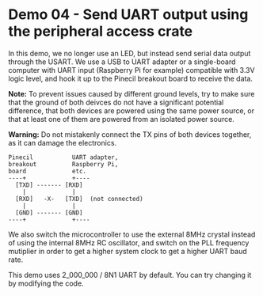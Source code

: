 Demo 04 - Send UART output using the peripheral access crate
===

In this demo, we no longer use an LED, but instead send serial data output
through the USART. We use a USB to UART adapter or a single-board computer
with UART input (Raspberry Pi for example) compatible with 3.3V logic level,
and hook it up to the Pinecil breakout board to receive the data.

**Note:** To prevent issues caused by different ground levels, try to make sure
that the ground of both deivces do not have a significant potential difference,
that both devices are powered using the same power source, or that at least one
of them are powered from an isolated power source.

**Warning:** Do not mistakenly connect the TX pins of both devices together,
as it can damage the electronics.

```
Pinecil           UART adapter,
breakout          Raspberry Pi,
board             etc.
----+             +----
  [TXD] ------- [RXD]
    |             |
  [RXD]   -X-   [TXD]  (not connected)
    |             |
  [GND] ------- [GND]
----+             +----
```

We also switch the microcontroller to use the external 8MHz crystal instead of
using the internal 8MHz RC oscillator, and switch on the PLL frequency
mutiplier in order to get a higher system clock to get a higher UART baud rate.

This demo uses 2_000_000 / 8N1 UART by default. You can try changing it by
modifying the code.
